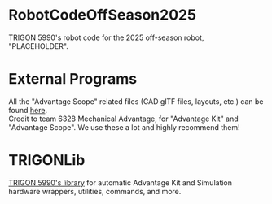 # RobotCodeOffSeason2025

TRIGON 5990's robot code for the 2025 off-season robot, "PLACEHOLDER".

# External Programs

All the "Advantage Scope" related files (CAD glTF files, layouts, etc.) can be
found [here](https://www.youtube.com/watch?v=dQw4w9WgXcQ).   
Credit to team 6328 Mechanical Advantage, for "Advantage Kit" and "Advantage Scope".
We use these a lot and highly recommend them!

# TRIGONLib

[TRIGON 5990's library](https://github.com/Programming-TRIGON/RobotCodeOffSeason2025/tree/main/src/main/java/lib) for
automatic Advantage Kit and Simulation
hardware wrappers, utilities, commands, and more.    
